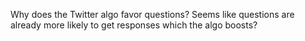 Why does the Twitter algo favor questions? Seems like questions are already more likely to get responses which the algo boosts?

